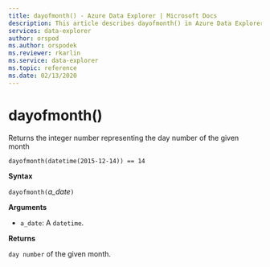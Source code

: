 ```yaml
---
title: dayofmonth() - Azure Data Explorer | Microsoft Docs
description: This article describes dayofmonth() in Azure Data Explorer.
services: data-explorer
author: orspod
ms.author: orspodek
ms.reviewer: rkarlin
ms.service: data-explorer
ms.topic: reference
ms.date: 02/13/2020
---
```

# dayofmonth()

Returns the integer number representing the day number of the given month

```kusto
dayofmonth(datetime(2015-12-14)) == 14
```

**Syntax**

`dayofmonth(`*a_date*`)`

**Arguments**

* `a_date`: A `datetime`.

**Returns**

`day number` of the given month.